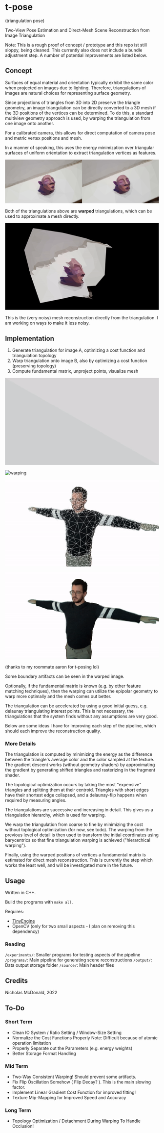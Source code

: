 # t-pose

(triangulation pose)

Two-View Pose Estimation and Direct-Mesh Scene Reconstruction from Image Triangulation

Note: This is a rough proof of concept / prototype and this repo ist still sloppy, being cleaned.
This currently also does not include a bundle adjustment step. A number of potential improvements are listed below.

## Concept

Surfaces of equal material and orientation typically exhibit the same color when projected on images due to lighting. Therefore, triangulations of images are natural choices for representing surface geometry.

Since projections of triangles from 3D into 2D preserve the triangle geometry, an image triangulation can be directly converted to a 3D mesh if the 3D positions of the vertices can be determined. To do this, a standard multiview geometry approach is used, by warping the triangulation from one image onto another.

For a calibrated camera, this allows for direct computation of camera pose and metric vertex positions and mesh.

In a manner of speaking, this uses the energy minimization over triangular surfaces of uniform orientation to extract triangulation vertices as features.

![two warped triangulations](https://github.com/weigert/t-pose/blob/main/screenshots/warp.png)

Both of the triangulations above are **warped** triangulations, which can be used to approximate a mesh directly.

![3D mesh reconstruction](https://github.com/weigert/t-pose/blob/main/screenshots/3D.gif)

This is the (very noisy) mesh reconstruction directly from the triangulation. I am working on ways to make it less noisy.

## Implementation

1. Generate triangulation  for image A, optimizing a cost function and triangulation topology
2. Warp triangulation onto image B, also by optimizing a cost function (preserving topology)
3. Compute fundamental matrix, unproject points, visualize mesh

![triangulation](https://github.com/weigert/t-pose/blob/main/screenshots/triangulate.gif)

![warping](https://github.com/weigert/t-pose/blob/main/screenshots/warp.gif)

![warping with mesh shown](https://github.com/weigert/t-pose/blob/main/screenshots/warp2.gif)

![interpolate](https://github.com/weigert/t-pose/blob/main/screenshots/view.gif)

(thanks to my roommate aaron for t-posing lol)

Some boundary artifacts can be seen in the warped image.

Optionally, if the fundamental matrix is known (e.g. by other feature matching techniques), then the warping can utilize the epipolar geometry to warp more optimally and the mesh comes out better.

The triangulation can be accelerated by using a good initial guess, e.g. delaunay triangulating interest points. This is not necessary, the triangulations that the system finds without any assumptions are very good.

Below are some ideas I have for improving each step of the pipeline, which should each improve the reconstruction quality.

### More Details

The triangulation is computed by minimizing the energy as the difference between the triangle's average color and the color sampled at the texture. The gradient descent works (without geometry shaders) by approximating the gradient by generating shifted triangles and rasterizing in the fragment shader.

The topological optimization occurs by taking the most "expensive" triangles and splitting them at their centroid. Triangles with short edges have their shortest edge collapsed, and a delaunay-flip happens when required by measuring angles.

The triangulations are successive and increasing in detail. This gives us a triangulation hierarchy, which is used for warping.

We warp the triangulation from coarse to fine by minimizing the cost without toplogical optimization (for now, see todo). The warping from the previous level of detail is then used to transform the initial coordinates using barycentrics so that fine triangulation warping is achieved ("hierarchical warping").

Finally, using the warped positions of vertices a fundamental matrix is estimated for direct mesh reconstruction. This is currently the step which works the least well, and will be investigated more in the future.

## Usage

Written in C++.

Build the programs with `make all`.

Requires:
- [TinyEngine](https://github.com/weigert/TinyEngine)
- OpenCV (only for two small aspects - I plan on removing this dependency)

### Reading

`/experiments/`: Smaller programs for testing aspects of the pipeline
`/programs/`: Main pipeline for generating scene reconstructions
`/output/`: Data output storage folder
`/source/`: Main header files

## Credits

Nicholas McDonald, 2022

## To-Do

### Short Term

- Clean IO System / Ratio Setting / Window-Size Setting
- Normalize the Cost Functions Properly
    Note: Difficult because of atomic operation limitation
- Properly Separate out the Parameters (e.g. energy weights)
- Better Storage Format Handling

### Mid Term

- Two-Way Consistent Warping! Should prevent some artifacts.
- Fix Flip Oscillation Somehow ( Flip Decay? ). This is the main slowing factor.
- Implement Linear Gradient Cost Function for improved fitting!
- Texture Mip-Mapping for Improved Speed and Accuracy

### Long Term

- Topology Optimization / Detachment During Warping
    To Handle Occlusion!
